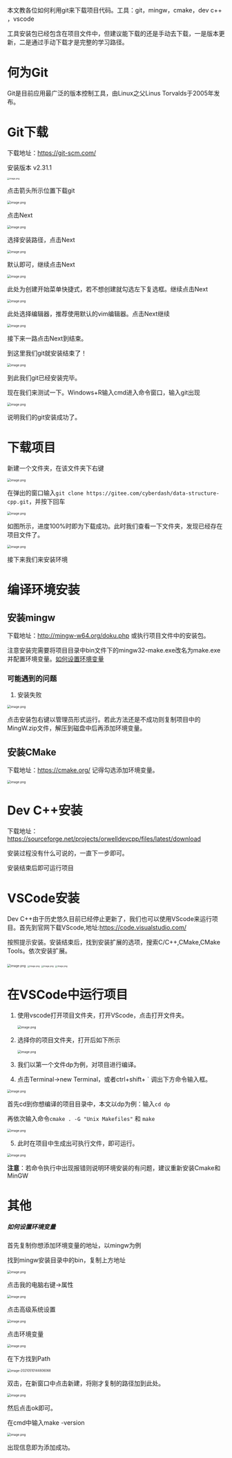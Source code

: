 

本文教各位如何利用git来下载项目代码。工具：git，mingw，cmake，dev c++ ，vscode

工具安装包已经包含在项目文件中，但建议能下载的还是手动去下载，一是版本更新，二是通过手动下载才是完整的学习路径。

# 何为Git

Git是目前应用最广泛的版本控制工具，由Linux之父Linus Torvalds于2005年发布。

# Git下载

下载地址：https://git-scm.com/

安装版本 v2.31.1

<img src="https://i.loli.net/2021/04/27/UmwWS6DQkXau9fb.png" alt="image.png" style="zoom: 33%;" />

点击箭头所示位置下载git

<img src="https://i.loli.net/2021/04/27/MPitJ8yHSNpFhTG.png" alt="image.png" style="zoom:50%;" />

点击Next

<img src="https://i.loli.net/2021/04/27/tg6xe72Wf94cjzr.png" alt="image.png" style="zoom:50%;" />

选择安装路径，点击Next

<img src="https://i.loli.net/2021/04/27/YBlR1zAn96UM3Na.png" alt="image.png" style="zoom:50%;" />

默认即可，继续点击Next

<img src="https://i.loli.net/2021/04/27/L2PiQZFJkCa7W1z.png" alt="image.png" style="zoom:50%;" />

此处为创建开始菜单快捷式，若不想创建就勾选左下复选框。继续点击Next

<img src="https://i.loli.net/2021/04/27/lOb14I6LjPgyUGQ.png" alt="image.png" style="zoom:50%;" />

此处选择编辑器，推荐使用默认的vim编辑器。点击Next继续

<img src="https://i.loli.net/2021/04/27/bUOaomj59iTR7CY.png" alt="image.png" style="zoom:50%;" />

接下来一路点击Next到结束。

到这里我们git就安装结束了！

<img src="https://i.loli.net/2021/04/27/6DCeXkt2Ipc1TVU.png" alt="image.png" style="zoom:50%;" />

到此我们git已经安装完毕。

现在我们来测试一下。Windows+R输入cmd进入命令窗口，输入git出现

<img src="https://i.loli.net/2021/05/10/mA71OHs2Zu54XyS.png" alt="image.png" style="zoom:50%;" />

说明我们的git安装成功了。

# 下载项目

新建一个文件夹，在该文件夹下右键

<img src="https://i.loli.net/2021/05/06/KBPeTWRfVL3Dcvr.png" alt="image.png" style="zoom: 50%;" />

在弹出的窗口输入`git clone https://gitee.com/cyberdash/data-structure-cpp.git`，并按下回车

<img src="https://i.loli.net/2021/05/06/tfIdjsCX2HwYBPU.png" alt="image.png" style="zoom:50%;" />

如图所示，进度100%时即为下载成功。此时我们查看一下文件夹，发现已经存在项目文件了。

<img src="https://i.loli.net/2021/05/06/yCbZDcqOhrUvYzi.png" alt="image.png" style="zoom:50%;" />

接下来我们来安装环境

# 编译环境安装

## 安装mingw

下载地址：http://mingw-w64.org/doku.php 或执行项目文件中的安装包。

注意安装完需要将项目目录中bin文件下的mingw32-make.exe改名为make.exe并配置环境变量。[如何设置环境变量](#如何设置环境变量)

### 可能遇到的问题

1. 安装失败

<img src="https://i.loli.net/2021/05/10/K6przVZBjJX3sW1.png" alt="image.png" style="zoom:50%;" />

点击安装包右键以管理员形式运行。若此方法还是不成功则复制项目中的MingW.zip文件，解压到磁盘中后再添加环境变量。

## 安装CMake

下载地址：https://cmake.org/
记得勾选添加环境变量。

<img src="https://i.loli.net/2021/05/11/zuWo6vfH1PVTmJR.png" alt="image.png" style="zoom:50%;" />

# Dev C++安装

下载地址：https://sourceforge.net/projects/orwelldevcpp/files/latest/download

安装过程没有什么可说的，一直下一步即可。

安装结束后即可运行项目

# VSCode安装

Dev C++由于历史悠久目前已经停止更新了，我们也可以使用VScode来运行项目。首先到官网下载VScode,地址:https://code.visualstudio.com/

按照提示安装。安装结束后，找到安装扩展的选项，搜索C/C++,CMake,CMake Tools。依次安装扩展。

<img src="https://i.loli.net/2021/05/06/Pkofrjbw2iJXMDU.png" alt="image.png" style="zoom:50%;" />

<img src="https://i.loli.net/2021/05/06/Nv5qDQf2wumXgcr.png" alt="image.png" style="zoom:33%;" />

<img src="https://i.loli.net/2021/05/06/rqRIhjmd8WVn6i7.png" alt="image.png" style="zoom:33%;" />

<img src="https://i.loli.net/2021/05/06/POncGdqyVsZoXNH.png" alt="image.png" style="zoom:33%;" />

# 在VSCode中运行项目

1. 使用vscode打开项目文件夹，打开VScode，点击打开文件夹。

    <img src="https://i.loli.net/2021/05/07/GZR8UzOydqcIfur.png" alt="image.png" style="zoom:50%;" />

2. 选择你的项目文件夹，打开后如下所示

    <img src="https://i.loli.net/2021/05/07/fsNVLhmHPADEv1I.png" alt="image.png" style="zoom:50%;" />

3. 我们以第一个文件dp为例，对项目进行编译。

4. 点击Terminal->new Terminal，或者ctrl+shift+ \` 调出下方命令输入框。

<img src="https://i.loli.net/2021/05/07/okTSFRKiAt6Xs7J.png" alt="image.png" style="zoom:50%;"/>

首先cd到你想编译的项目目录中，本文以dp为例：输入`cd dp`

再依次输入命令`cmake . -G "Unix Makefiles"` 和 `make`

<img src="https://i.loli.net/2021/05/07/DghKi3qIn18yLBF.png" alt="image.png" style="zoom:50%;" />

5. 此时在项目中生成出可执行文件，即可运行。

<img src="https://i.loli.net/2021/05/07/inc3LgFWpemSsDZ.png" alt="image.png" style="zoom:50%;"  />

**注意**：若命令执行中出现报错则说明环境安装的有问题，建议重新安装Cmake和MinGW


# 其他

##### 如何设置环境变量

首先复制你想添加环境变量的地址，以mingw为例

找到mingw安装目录中的bin，复制上方地址

<img src="https://i.loli.net/2021/05/10/ruLA5yV1acBqiEd.png" alt="image.png" style="zoom:50%;" />

点击我的电脑右键->属性

<img src="https://i.loli.net/2021/05/10/Fq6KwWQzvNka1eS.png" alt="image.png" style="zoom:50%;" />

点击高级系统设置

<img src="https://i.loli.net/2021/05/10/Ulp9IqzA3FkjTHi.png" alt="image.png" style="zoom:50%;" />

点击环境变量

<img src="https://i.loli.net/2021/05/10/djW81KMORzPolEf.png" alt="image.png" style="zoom:50%;" />

在下方找到Path

<img src="C:\Users\lei.yu\AppData\Roaming\Typora\typora-user-images\image-20210510144806068.png" alt="image-20210510144806068" style="zoom:50%;" />

双击，在新窗口中点击新建，将刚才复制的路径加到此处。

<img src="https://i.loli.net/2021/05/10/uXv638cEz7WweZT.png" alt="image.png" style="zoom:50%;" />

然后点击ok即可。

在cmd中输入make -version

<img src="https://i.loli.net/2021/05/10/UnFceNuqkSiCsj4.png" alt="image.png" style="zoom:50%;" />

出现信息即为添加成功。